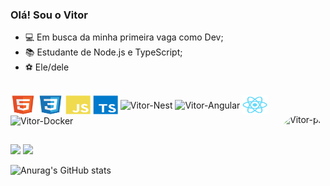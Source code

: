 ### Olá! Sou o Vitor

- 💻 Em busca da minha primeira vaga como Dev;
- 📚 Estudante de Node.js e TypeScript;
- ⚽ Ele/dele

<div style="display: inline_block"><br>
  <img align="center" alt="Vitor-HTML" height="30" width="40" src="https://raw.githubusercontent.com/devicons/devicon/master/icons/html5/html5-original.svg">
  <img align="center" alt="Vitor-CSS" height="30" width="40" src="https://raw.githubusercontent.com/devicons/devicon/master/icons/css3/css3-original.svg">
  <img align="center" alt="Vitor-Js" height="30" width="40" src="https://raw.githubusercontent.com/devicons/devicon/master/icons/javascript/javascript-plain.svg">
  <img align="center" alt="Vitor-Ts" height="30" width="40" src="https://raw.githubusercontent.com/devicons/devicon/master/icons/typescript/typescript-plain.svg">
  <img align="center" alt="Vitor-Nest" height="30" width="40" src="https://cdn.jsdelivr.net/gh/devicons/devicon/icons/nestjs/nestjs-plain.svg">
  <img align="center" alt="Vitor-Angular" height="30" width="40" src="https://cdn.jsdelivr.net/gh/devicons/devicon/icons/angularjs/angularjs-original.svg">
  <img align="center" alt="Vitor-React" height="30" width="40" src="https://raw.githubusercontent.com/devicons/devicon/master/icons/react/react-original.svg">
  <img align="center" alt="Vitor-Docker" height="30" width="40" src="https://cdn.jsdelivr.net/gh/devicons/devicon/icons/docker/docker-original.svg">
  <img align="right" alt="Vitor-pic" height="150" style="border-radius:50px;" src="https://i.pinimg.com/736x/74/2f/d5/742fd5a3639902802e8535953fd2c920.jpg">
</div>
  
   ##
 
<div> 

  <a href="https://www.linkedin.com/in/vitor-dos-santos-lima-807461261/" target="_blank"><img src="https://img.shields.io/badge/-LinkedIn-%230077B5?style=for-the-badge&logo=linkedin&logoColor=white" target="_blank"></a> 
  <a href = "mailto:vitor.xlr8@hotmail.com"><img src="https://img.shields.io/badge/Microsoft_Outlook-0078D4?style=for-the-badge&logo=microsoft-outlook&logoColor=white" target="_blank"></a>
  
</div>

  
![Anurag's GitHub stats](https://github-readme-stats.vercel.app/api?username=VitorLima1998&show_icons=true&theme=tokyonight)


<!-- ![snake gif](https://github.com/VitorLima1998/VitorLima1998/blob/output/github-contribution-grid-snake.svg)
